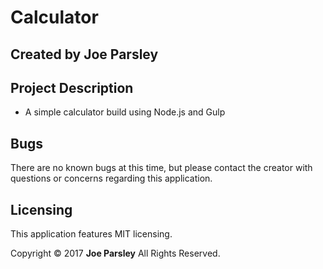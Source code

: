 # Calculator

## Created by Joe Parsley


## Project Description

* A simple calculator build using Node.js and Gulp


## Bugs
There are no known bugs at this time, but please contact the creator with questions or concerns regarding this application.


## Licensing
This application features MIT licensing.

Copyright &copy; 2017 **Joe Parsley** All Rights Reserved.

